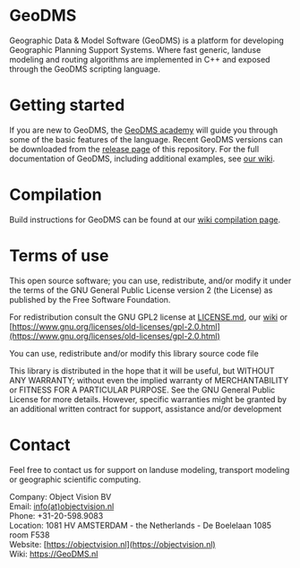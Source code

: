 # GeoDMS
Geographic  Data & Model Software (GeoDMS) is a platform for developing Geographic Planning Support Systems.
Where fast generic, landuse modeling and routing algorithms are implemented in C++ and exposed through the GeoDMS scripting language.

# Getting started
If you are new to GeoDMS, the [GeoDMS academy](https://www.geodms.nl/GeoDMS_Academy) will guide you through some of the basic features of the language. Recent GeoDMS versions can be downloaded from the [release page](https://github.com/ObjectVision/GeoDMS/releases) of this repository. For the full documentation of GeoDMS, including additional examples, see [our wiki](https://www.geodms.nl/Welcome).

# Compilation
Build instructions for GeoDMS can be found at our [wiki compilation page](https://www.geodms.nl/Compiling_the_GeoDMS_c%2B%2B_code).

# Terms of use
This open source software; you can use, redistribute, and/or
modify it under the terms of the GNU General Public License version 2 
(the License) as published by the Free Software Foundation.

For redistribution consult the GNU GPL2 license at [LICENSE.md](LICENSE.md), our [wiki](https://www.geodms.nl/Licence)
or [https://www.gnu.org/licenses/old-licenses/gpl-2.0.html](https://www.gnu.org/licenses/old-licenses/gpl-2.0.html)

You can use, redistribute and/or modify this library source code file

This library is distributed in the hope that it will be useful,
but WITHOUT ANY WARRANTY; without even the implied warranty of
MERCHANTABILITY or FITNESS FOR A PARTICULAR PURPOSE. See the GNU
General Public License for more details. However, specific warranties might be
granted by an additional written contract for support, assistance and/or development

# Contact
Feel free to contact us for support on landuse modeling, transport modeling or geographic scientific computing.

Company: Object Vision BV  
Email:    [info(at)objectvision.nl](mailto:info@objectvision.nl)  
Phone:    +31-20-598.9083  
Location: 1081 HV  AMSTERDAM - the Netherlands - De Boelelaan 1085 room F538  
Website:  [https://objectvision.nl](https://objectvision.nl)  
Wiki:     [https://GeoDMS.nl  ](https://www.geodms.nl/) 
